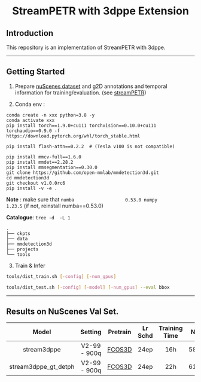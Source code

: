 
<div align="center">
<h1>StreamPETR with 3dppe Extension</h1>
</div>

## Introduction

This repository is an implementation of StreamPETR with 3dppe.

---
## Getting Started
1. Prepare [nuScenes dataset](https://www.nuscenes.org/download) and g2D annotations and temporal information for training/evaluation. (see [streamPETR](https://github.com/exiawsh/StreamPETR/blob/main/docs/data_preparation.md))
   
2. Conda env :
```shell
conda create -n xxx python=3.8 -y
conda activate xxx
pip install torch==1.9.0+cu111 torchvision==0.10.0+cu111 torchaudio==0.9.0 -f https://download.pytorch.org/whl/torch_stable.html

pip install flash-attn==0.2.2  # (Tesla v100 is not compatible)

pip install mmcv-full==1.6.0
pip install mmdet==2.28.2
pip install mmsegmentation==0.30.0
git clone https://github.com/open-mmlab/mmdetection3d.git
cd mmdetection3d
git checkout v1.0.0rc6 
pip install -v -e .
```

**Note** : make sure that 
`
numba                   0.53.0
numpy                   1.23.5
`
(if not, reinstall numba==0.53.0)

**Catalogue**: 
`tree -d  -L 1  `
```
.
├── ckpts
├── data
├── mmdetection3d
├── projects
└── tools
```

3. Train & Infer
```bash
tools/dist_train.sh [-config] [-num_gpus]
```

```bash
tools/dist_test.sh [-config] [-model] [-num_gpus] --eval bbox
```

---
## Results on NuScenes Val Set.

| Model | Setting |Pretrain| Lr Schd | Training Time | NDS| mAP | Config | Download|
| :---: | :---: | :---: | :---: | :---:|:---:| :---: | :---: |:---: |
| stream3dppe| V2-99 - 900q | [FCOS3D](https://github.com/exiawsh/storage/releases/download/v1.0/fcos3d_vovnet_imgbackbone-remapped.pth) | 24ep | 16h | 58.19 | 49.75 | [config](projects/configs/StreamPETR_3dppe/streampetr_3dppe_vov_flash_800_bs2_seq_24e_4x4_no_context_womv.py)| [model]()/[log]() |
| stream3dppe_gt_detph| V2-99 - 900q | [FCOS3D](https://github.com/exiawsh/storage/releases/download/v1.0/fcos3d_vovnet_imgbackbone-remapped.pth) | 24ep | 22h | 61.78 | 55.30 | [config](projects/configs/StreamPETR_3dppe/streampetr_3dppe_vov_flash_800_bs2_seq_24e_4x2_gtdepth.py)| [model]()/[log](https://www.aliyundrive.com/s/DSY1hbfgB5P) |
